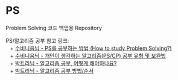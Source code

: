 # PS
Problem Solving 코드 백업용 Repository

PS/알고리즘 공부 참고 링크:  
&nbsp;&nbsp;&nbsp;+ [수비니움님 - PS를 공부하는 방법 (How to study Problem Solving?)](https://subinium.github.io/how-to-study-problem-solving/)  
&nbsp;&nbsp;&nbsp;+ [수비니움님 - 개인이 생각하는 알고리즘(PS/CP) 공부 유형 및 보완법](https://subinium.github.io/PS-Study-Types-and-Complements/)  
&nbsp;&nbsp;&nbsp;+ [박트리님 - 알고리즘 공부, 어떻게 해야하나요?](https://baactree.tistory.com/52)  
&nbsp;&nbsp;&nbsp;+ [박트리님 - 알고리즘 공부 방법/순서](https://baactree.tistory.com/14)  